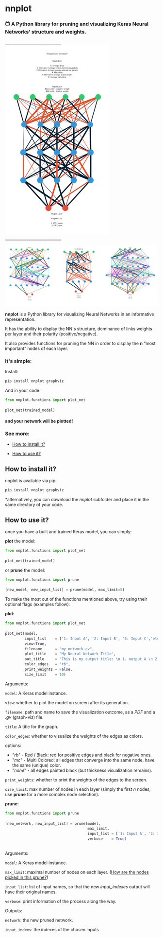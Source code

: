 # nnplot
### :tv: A Python library for pruning and visualizing Keras Neural Networks' structure and weights.

_____________________________  ![cover gif](https://github.com/Yuval-Ai/nnplot/blob/Documentation-File/Images/training_process.gif) _____________________________


![cover image](https://github.com/Yuval-Ai/nnplot/blob/master/Images/banner.png)

**nnplot** is a Python library for visualizing Neural Networks in an informative representation. 

It has the ability to display the NN's structure, dominance of links weights per layer and their polarity (positive/negative).

It also provides functions for pruning the NN in order to display the **n** “most important” nodes of each layer.

### It's simple:
Install: 
```bash
pip install nnplot graphviz
```
And in your code:
```python
from nnplot.functions import plot_net

plot_net(trained_model)
```
#### and your network will be plotted! 



### See more:

* [How to install it?](#how-to-install-it) 

* [How to use it?](#how-to-use-it)

<!-- * [Start with an example](#start-with-an-examlpe) -->




## How to install it?

nnplot is available via pip:

```bash
pip install nnplot graphviz
```

*alternatively, you can download the *nnplot*  subfolder and place it in the same directory of your code. 


## How to use it?
once you have a built and trained Keras model, you can simply:

**plot** the model:

```python
from nnplot.functions import plot_net

plot_net(trained_model)
```

or **prune** the model:

```python
from nnplot.functions import prune

[new_model, new_input_list] = prune(model, max_limit=5)
```



To make the most out of the functions mentioned above, try using their optional flags (examples follow):

**plot:**

```python
from nnplot.functions import plot_net

plot_net(model,
         input_list    = ['1: Input A', '2: Input B', '3: Input C','etc..'],
         view=True,
         filename      = "my_network.gv",
         plot_title    = "My Neural Network Title",
         out_title     = "This is my output title: \n 1. output A \n 2. output B",
         color_edges   = "rb",
         print_weights = False,
         size_limit    = 10)
```

Arguments:

`model`: A Keras model instance.

`view`: whether to plot the model on screen after its generation.

`filename`: path and name to save the visualization outcome, as a *PDF* and a *.gv* (graph-viz) file.

`title`: A title for the graph.

`color_edges`: whether to visualize the weights of the edges as colors.

options:

-  "*rb*" - Red / Black: red for positive edges and black for negative ones.
-  "*mc*" - Multi Colored: all edges that converge into the same node, have the same (unique) color.
-  "*none*" - all edges painted black (but thickness visualization remains).

`print_weights`: whether to print the weights of the edges to the screen.

`size_limit`: max number of nodes in each layer (simply the first *n* nodes, use **prune** for a more complex node selection).

**prune:**

```python
from nnplot.functions import prune

[new_network, new_input_list] = prune(model,
                                      max_limit,
                                      input_list = ['1: Input A', '2: Input B','etc..'],
                                      verbose    = True)
				
```

Arguments:

`model`: A Keras model instance.

`max_limit`: maximal number of nodes on each layer. ([How are the nodes picked in this prune?](\TODO))

`input_list`: list of input names, so that the new *input_indexes* output will have their original names.

`verbose`: print information of the process along the way.

Outputs:

`network`: the new pruned network.

`input_indexs`: the indexes of the chosen inputs


<!--
<!-- #### Examples:
<!-- 
<!-- ##### 1. plot <\TODO - with something>:
<!--
<!-- ```python
<!-- \TODO code...
<!-- ```
<!-- 
<!-- **result:** 
<!-- 
<!-- \TODO - Image 
<!--

